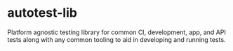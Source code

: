 # autotest-lib
Platform agnostic testing library for common CI, development, app, and API tests along with any common tooling to aid in developing and running tests.

